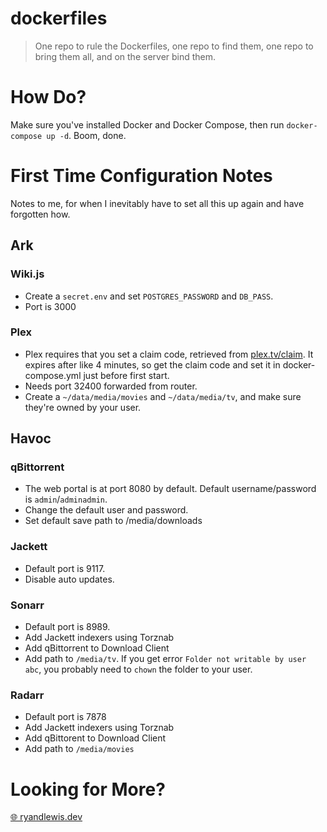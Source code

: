 # dockerfiles

> One repo to rule the Dockerfiles, one repo to find them, one repo to bring them all, and on the server bind them.

# How Do?

Make sure you've installed Docker and Docker Compose, then run `docker-compose up -d`. Boom, done.

# First Time Configuration Notes

Notes to me, for when I inevitably have to set all this up again and have forgotten how.

## Ark

### Wiki.js

* Create a `secret.env` and set `POSTGRES_PASSWORD` and `DB_PASS`.
* Port is 3000

### Plex

* Plex requires that you set a claim code, retrieved from [plex.tv/claim](https://www.plex.tv/claim). It expires after like 4 minutes, so get the claim code and set it in docker-compose.yml just before first start.
* Needs port 32400 forwarded from router.
* Create a `~/data/media/movies` and `~/data/media/tv`, and make sure they're owned by your user.

## Havoc

### qBittorrent

* The web portal is at port 8080 by default. Default username/password is `admin`/`adminadmin`.
* Change the default user and password.
* Set default save path to /media/downloads

### Jackett

* Default port is 9117.
* Disable auto updates.

### Sonarr

* Default port is 8989.
* Add Jackett indexers using Torznab
* Add qBittorrent to Download Client
* Add path to `/media/tv`. If you get error `Folder not writable by user abc`, you probably need to `chown` the folder to your user.

### Radarr

* Default port is 7878
* Add Jackett indexers using Torznab
* Add qBittorent to Download Client
* Add path to `/media/movies`

# Looking for More?

[🌐 ryandlewis.dev](https://ryandlewis.dev)
